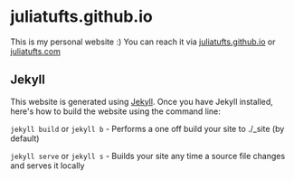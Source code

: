 # juliatufts.github.io

This is my personal website :)
You can reach it via [juliatufts.github.io](https://juliatufts.github.io) or [juliatufts.com](https://www.juliatufts.com)

## Jekyll

This website is generated using [Jekyll](https://jekyllrb.com/). Once you have Jekyll installed, here's how to build the website using the command line:

`jekyll build` or `jekyll b` - Performs a one off build your site to ./_site (by default)

`jekyll serve` or `jekyll s` - Builds your site any time a source file changes and serves it locally



